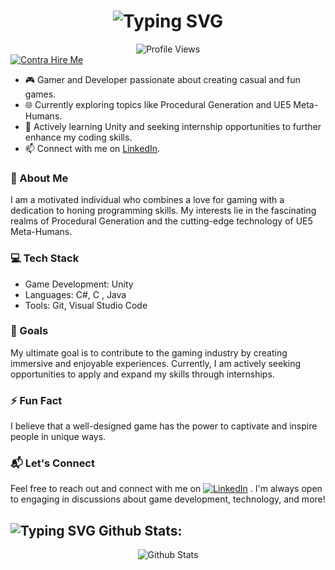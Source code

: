 <h1 align='center'>
  <img src="https://readme-typing-svg.demolab.com?font=Fira+Code&weight=600&size=28&duration=4000&pause=1000&color=FFFFFF&center=true&vCenter=true&random=false&width=700&lines=%E2%9C%A8+Hello, I'm Ashitosh, Welcome to My GitHub!+%F0%9F%8E%86" alt="Typing SVG" />
</h1>

<div align='center'>
  <img src="https://komarev.com/ghpvc/?username=AshitoshBendre&style=flat-square&color=blue" alt="Profile Views" />
</div>

<a href="https://contra.com/profile/ashitosh_bendre_73fkcscu" target="_blank">
  <img src="https://example.com/contra-button.png" alt="Contra Hire Me">
</a>



- 🎮 Gamer and Developer passionate about creating casual and fun games.
- 🌐 Currently exploring topics like Procedural Generation and UE5 Meta-Humans.
- 🚀 Actively learning Unity and seeking internship opportunities to further enhance my coding skills.
- 📫 Connect with me on [LinkedIn](https://www.linkedin.com/in/ashitosh-bendre-175a51247).

### 🌟 About Me

I am a motivated individual who combines a love for gaming with a dedication to honing programming skills. My interests lie in the fascinating realms of Procedural Generation and the cutting-edge technology of UE5 Meta-Humans.

### 💻 Tech Stack

- Game Development: Unity
- Languages: C#, C , Java
- Tools: Git, Visual Studio Code

### 🚀 Goals

My ultimate goal is to contribute to the gaming industry by creating immersive and enjoyable experiences. Currently, I am actively seeking opportunities to apply and expand my skills through internships.

### ⚡ Fun Fact

I believe that a well-designed game has the power to captivate and inspire people in unique ways.

### 📬 Let's Connect

Feel free to reach out and connect with me on 
[![LinkedIn](https://img.shields.io/badge/LinkedIn-0077B5?style=for-the-badge&logo=linkedin&logoColor=white)](https://www.linkedin.com/in/ashitosh-bendre-175a51247/) . I'm always open to engaging in discussions about game development, technology, and more!

## <img src="https://readme-typing-svg.demolab.com?font=Fira+Code&duration=1000&pause=50&center=true&vCenter=true&random=false&width=30&height=24&lines=%F0%9F%92%AB" alt="Typing SVG" /> Github Stats:

<div align="center"><img src="https://github-readme-stats-mu-dusky.vercel.app/api?username=AshitoshBendre&show_icons=true&theme=radical&count_private=true&include_all_commits=true" custom_title="My Stats" align="center" alt="Github Stats" /></div>


